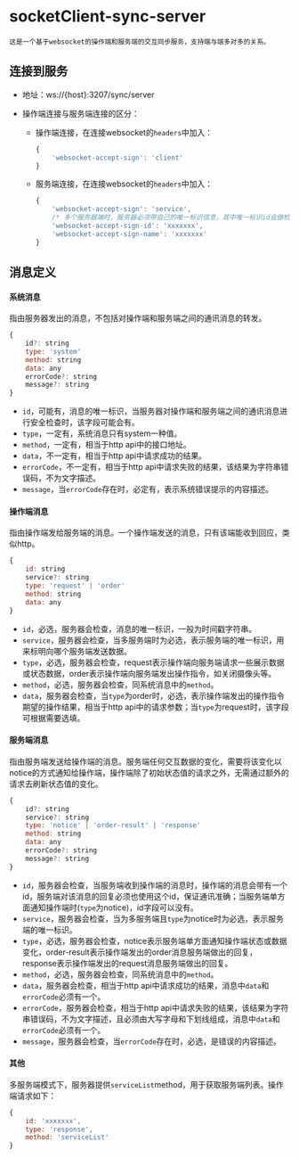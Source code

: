 # socketClient-sync-server
    这是一个基于websocket的操作端和服务端的交互同步服务，支持端与端多对多的关系。
## 连接到服务

- 地址：ws://{host}:3207/sync/server

- 操作端连接与服务端连接的区分：

  - 操作端连接，在连接websocket的`headers`中加入：

    ```js
    {
        'websocket-accept-sign': 'client'
    }
    ```

  - 服务端连接，在连接websocket的`headers`中加入：

    ```js
    {
        'websocket-accept-sign': 'service',
        /* 多个服务器端时，服务器必须带自己的唯一标识信息，其中唯一标识id会做检查 */
        'websocket-accept-sign-id': 'xxxxxxx',
        'websocket-accept-sign-name': 'xxxxxxx'
    }
    ```



## 消息定义



#### 系统消息

指由服务器发出的消息，不包括对操作端和服务端之间的通讯消息的转发。

```js
{
    id?: string
    type: 'system'
    method: string
    data: any
    errorCode?: string
    message?: string
}
```

- `id`，可能有，消息的唯一标识，当服务器对操作端和服务端之间的通讯消息进行安全检查时，该字段可能会有。
- `type`，一定有，系统消息只有system一种值。
- `method`，一定有，相当于http api中的接口地址。
- `data`，不一定有，相当于http api中请求成功的结果。
- `errorCode`，不一定有，相当于http api中请求失败的结果，该结果为字符串错误码，不为文字描述。
- `message`，当`errorCode`存在时，必定有，表示系统错误提示的内容描述。





#### 操作端消息

指由操作端发给服务端的消息。一个操作端发送的消息，只有该端能收到回应，类似http。

```js
{
    id: string
    service?: string
    type: 'request' | 'order'
    method: string
    data: any
}
```

- `id`，必选，服务器会检查，消息的唯一标识，一般为时间戳字符串。
- `service`，服务器会检查，当多服务端时为必选，表示服务端的唯一标识，用来标明向哪个服务端发送数据。
- `type`，必选，服务器会检查，request表示操作端向服务端请求一些展示数据或状态数据，order表示操作端向服务端发出操作指令，如关闭摄像头等。
- `method`，必选，服务器会检查，同系统消息中的`method`。
- `data`，服务器会检查，当`type`为order时，必选，表示操作端发出的操作指令期望的操作结果，相当于http api中的请求参数；当`type`为request时，该字段可根据需要选填。



#### 服务端消息

指由服务端发送给操作端的消息。服务端任何交互数据的变化，需要将该变化以notice的方式通知给操作端，操作端除了初始状态值的请求之外，无需通过额外的请求去刷新状态值的变化。

```js
{
    id?: string
    service?: string
    type: 'notice' | 'order-result' | 'response'
    method: string
    data: any
    errorCode?: string
    message?: string
}
```

- `id`，服务器会检查，当服务端收到操作端的消息时，操作端的消息会带有一个id，服务端对该消息的回复必须也使用这个id，保证通讯准确；当服务端单方面通知操作端时(`type`为notice)，id字段可以没有。
- `service`，服务器会检查，当为多服务端且`type`为notice时为必选，表示服务端的唯一标识。
- `type`，必选，服务器会检查，notice表示服务端单方面通知操作端状态或数据变化，order-result表示操作端发出的order消息服务端做出的回复，response表示操作端发出的request消息服务端做出的回复。
- `method`，必选，服务器会检查，同系统消息中的`method`。
- `data`，服务器会检查，相当于http api中请求成功的结果，消息中`data`和`errorCode`必须有一个。
- `errorCode`，服务器会检查，相当于http api中请求失败的结果，该结果为字符串错误码，不为文字描述，且必须由大写字母和下划线组成，消息中`data`和`errorCode`必须有一个。
- `message`，服务器会检查，当`errorCode`存在时，必选，是错误的内容描述。



#### 其他

多服务端模式下，服务器提供`serviceList`method，用于获取服务端列表。操作端请求如下：

```js
{
    id: 'xxxxxxx',
    type: 'response',
    method: 'serviceList'
}
```
